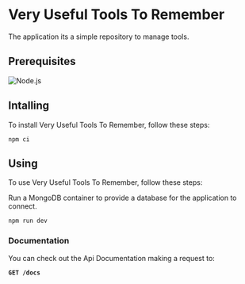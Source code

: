 # Very Useful Tools To Remember

The application its a simple repository to manage tools.

## Prerequisites
![Node.js](https://img.shields.io/badge/Node.js-43853D?style=for-the-badge&logo=node.js&logoColor=white)

## Intalling
To install Very Useful Tools To Remember, follow these steps:
```
npm ci
```

## Using
To use Very Useful Tools To Remember, follow these steps:

Run a MongoDB container to provide a database for the application to connect.
```
npm run dev
```

### Documentation
You can check out the Api Documentation making a request to:

**`GET /docs`**
